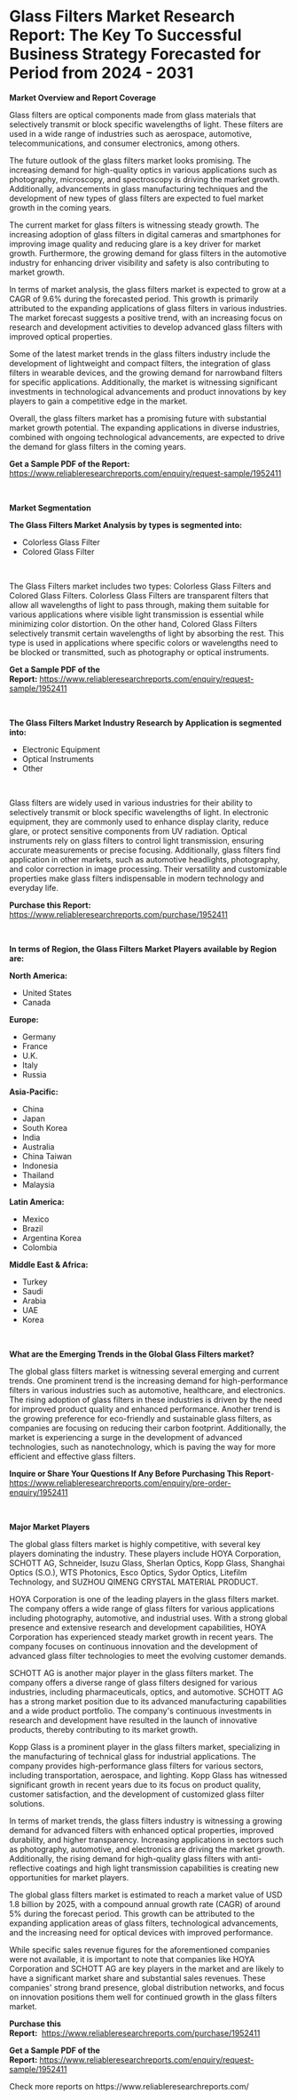<p><h1>Glass Filters Market Research Report: The Key To Successful Business Strategy Forecasted for Period from 2024 - 2031</h1></p><p><strong>Market Overview and Report Coverage</strong></p>
<p><p>Glass filters are optical components made from glass materials that selectively transmit or block specific wavelengths of light. These filters are used in a wide range of industries such as aerospace, automotive, telecommunications, and consumer electronics, among others.</p><p>The future outlook of the glass filters market looks promising. The increasing demand for high-quality optics in various applications such as photography, microscopy, and spectroscopy is driving the market growth. Additionally, advancements in glass manufacturing techniques and the development of new types of glass filters are expected to fuel market growth in the coming years.</p><p>The current market for glass filters is witnessing steady growth. The increasing adoption of glass filters in digital cameras and smartphones for improving image quality and reducing glare is a key driver for market growth. Furthermore, the growing demand for glass filters in the automotive industry for enhancing driver visibility and safety is also contributing to market growth.</p><p>In terms of market analysis, the glass filters market is expected to grow at a CAGR of 9.6% during the forecasted period. This growth is primarily attributed to the expanding applications of glass filters in various industries. The market forecast suggests a positive trend, with an increasing focus on research and development activities to develop advanced glass filters with improved optical properties.</p><p>Some of the latest market trends in the glass filters industry include the development of lightweight and compact filters, the integration of glass filters in wearable devices, and the growing demand for narrowband filters for specific applications. Additionally, the market is witnessing significant investments in technological advancements and product innovations by key players to gain a competitive edge in the market.</p><p>Overall, the glass filters market has a promising future with substantial market growth potential. The expanding applications in diverse industries, combined with ongoing technological advancements, are expected to drive the demand for glass filters in the coming years.</p></p>
<p><strong>Get a Sample PDF of the Report:</strong> <a href="https://www.reliableresearchreports.com/enquiry/request-sample/1952411">https://www.reliableresearchreports.com/enquiry/request-sample/1952411</a></p>
<p>&nbsp;</p>
<p><strong>Market Segmentation</strong></p>
<p><strong>The Glass Filters Market Analysis by types is segmented into:</strong></p>
<p><ul><li>Colorless Glass Filter</li><li>Colored Glass Filter</li></ul></p>
<p>&nbsp;</p>
<p><p>The Glass Filters market includes two types: Colorless Glass Filters and Colored Glass Filters. Colorless Glass Filters are transparent filters that allow all wavelengths of light to pass through, making them suitable for various applications where visible light transmission is essential while minimizing color distortion. On the other hand, Colored Glass Filters selectively transmit certain wavelengths of light by absorbing the rest. This type is used in applications where specific colors or wavelengths need to be blocked or transmitted, such as photography or optical instruments.</p></p>
<p><strong>Get a Sample PDF of the Report:</strong>&nbsp;<a href="https://www.reliableresearchreports.com/enquiry/request-sample/1952411">https://www.reliableresearchreports.com/enquiry/request-sample/1952411</a></p>
<p>&nbsp;</p>
<p><strong>The Glass Filters Market Industry Research by Application is segmented into:</strong></p>
<p><ul><li>Electronic Equipment</li><li>Optical Instruments</li><li>Other</li></ul></p>
<p>&nbsp;</p>
<p><p>Glass filters are widely used in various industries for their ability to selectively transmit or block specific wavelengths of light. In electronic equipment, they are commonly used to enhance display clarity, reduce glare, or protect sensitive components from UV radiation. Optical instruments rely on glass filters to control light transmission, ensuring accurate measurements or precise focusing. Additionally, glass filters find application in other markets, such as automotive headlights, photography, and color correction in image processing. Their versatility and customizable properties make glass filters indispensable in modern technology and everyday life.</p></p>
<p><strong>Purchase this Report:</strong>&nbsp; <a href="https://www.reliableresearchreports.com/purchase/1952411">https://www.reliableresearchreports.com/purchase/1952411</a></p>
<p>&nbsp;</p>
<p><strong>In terms of Region, the Glass Filters Market Players available by Region are:</strong></p>
<p>
    <p> <strong> North America: </strong>
        <ul>
            <li>United States</li>
            <li>Canada</li>
        </ul>
        </p> 
    <p> <strong> Europe: </strong>
        <ul>
            <li>Germany</li>
            <li>France</li>
            <li>U.K.</li>
            <li>Italy</li>
            <li>Russia</li>
        </ul>
        </p> 
    <p> <strong> Asia-Pacific: </strong>
        <ul>
            <li>China</li>
            <li>Japan</li>
            <li>South Korea</li>
            <li>India</li>
            <li>Australia</li>
            <li>China Taiwan</li>
            <li>Indonesia</li>
            <li>Thailand</li>
            <li>Malaysia</li>
        </ul>
        </p> 
    <p> <strong> Latin America: </strong>
        <ul>
            <li>Mexico</li>
            <li>Brazil</li>
            <li>Argentina Korea</li>
            <li>Colombia</li>
        </ul>
        </p> 
    <p> <strong> Middle East & Africa: </strong>
        <ul>
            <li>Turkey</li>
            <li>Saudi</li>
            <li>Arabia</li>
            <li>UAE</li>
            <li>Korea</li>
        </ul>
    </p>
    </p>
<p>&nbsp;</p>
<p><strong>What are the Emerging Trends in the Global Glass Filters market?</strong></p>
<p><p>The global glass filters market is witnessing several emerging and current trends. One prominent trend is the increasing demand for high-performance filters in various industries such as automotive, healthcare, and electronics. The rising adoption of glass filters in these industries is driven by the need for improved product quality and enhanced performance. Another trend is the growing preference for eco-friendly and sustainable glass filters, as companies are focusing on reducing their carbon footprint. Additionally, the market is experiencing a surge in the development of advanced technologies, such as nanotechnology, which is paving the way for more efficient and effective glass filters.</p></p>
<p><strong>Inquire or Share Your Questions If Any Before Purchasing This Report</strong>- <a href="https://www.reliableresearchreports.com/enquiry/pre-order-enquiry/1952411">https://www.reliableresearchreports.com/enquiry/pre-order-enquiry/1952411</a></p>
<p>&nbsp;</p>
<p><strong>Major Market Players</strong></p>
<p><p>The global glass filters market is highly competitive, with several key players dominating the industry. These players include HOYA Corporation, SCHOTT AG, Schneider, Isuzu Glass, Sherlan Optics, Kopp Glass, Shanghai Optics (S.O.), WTS Photonics, Esco Optics, Sydor Optics, Litefilm Technology, and SUZHOU QIMENG CRYSTAL MATERIAL PRODUCT.</p><p>HOYA Corporation is one of the leading players in the glass filters market. The company offers a wide range of glass filters for various applications including photography, automotive, and industrial uses. With a strong global presence and extensive research and development capabilities, HOYA Corporation has experienced steady market growth in recent years. The company focuses on continuous innovation and the development of advanced glass filter technologies to meet the evolving customer demands.</p><p>SCHOTT AG is another major player in the glass filters market. The company offers a diverse range of glass filters designed for various industries, including pharmaceuticals, optics, and automotive. SCHOTT AG has a strong market position due to its advanced manufacturing capabilities and a wide product portfolio. The company's continuous investments in research and development have resulted in the launch of innovative products, thereby contributing to its market growth.</p><p>Kopp Glass is a prominent player in the glass filters market, specializing in the manufacturing of technical glass for industrial applications. The company provides high-performance glass filters for various sectors, including transportation, aerospace, and lighting. Kopp Glass has witnessed significant growth in recent years due to its focus on product quality, customer satisfaction, and the development of customized glass filter solutions.</p><p>In terms of market trends, the glass filters industry is witnessing a growing demand for advanced filters with enhanced optical properties, improved durability, and higher transparency. Increasing applications in sectors such as photography, automotive, and electronics are driving the market growth. Additionally, the rising demand for high-quality glass filters with anti-reflective coatings and high light transmission capabilities is creating new opportunities for market players.</p><p>The global glass filters market is estimated to reach a market value of USD 1.8 billion by 2025, with a compound annual growth rate (CAGR) of around 5% during the forecast period. This growth can be attributed to the expanding application areas of glass filters, technological advancements, and the increasing need for optical devices with improved performance.</p><p>While specific sales revenue figures for the aforementioned companies were not available, it is important to note that companies like HOYA Corporation and SCHOTT AG are key players in the market and are likely to have a significant market share and substantial sales revenues. These companies' strong brand presence, global distribution networks, and focus on innovation positions them well for continued growth in the glass filters market.</p></p>
<p><strong>Purchase this Report:</strong>&nbsp;&nbsp;<a href="https://www.reliableresearchreports.com/purchase/1952411">https://www.reliableresearchreports.com/purchase/1952411</a></p>
<p></p>
<p><strong>Get a Sample PDF of the Report:</strong>&nbsp;<a href="https://www.reliableresearchreports.com/enquiry/request-sample/1952411">https://www.reliableresearchreports.com/enquiry/request-sample/1952411</a></p>
<p>Check more reports on https://www.reliableresearchreports.com/</p>